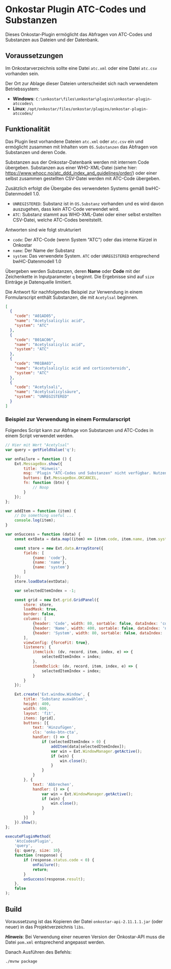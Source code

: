 # Onkostar Plugin ATC-Codes und Substanzen

Dieses Onkostar-Plugin ermöglicht das Abfragen von ATC-Codes und Substanzen aus Dateien und der Datenbank.

## Voraussetzungen

Im Onkostarverzeichnis sollte eine Datei `atc.xml` oder eine Datei `atc.csv` vorhanden sein.

Der Ort zur Ablage dieser Dateien unterscheidet sich nach verwendetem Betriebssystem:

* **Windows**: `C:\onkostar\files\onkostar\plugins\onkostar-plugin-atccodes\`
* **Linux**: `/opt/onkostar/files/onkostar/plugins/onkostar-plugin-atccodes/`

## Funktionalität

Das Plugin liest vorhandene Dateien `atc.xml` oder `atc.csv` ein und ermöglicht zusammen mit Inhalten
vom `OS.Substanzen` das Abfragen von Substanzen und deren Code.

Substanzen aus der Onkostar-Datenbank werden mit internem Code übergeben.
Substanzen aus einer WHO-XML-Datei (siehe hier: https://www.whocc.no/atc_ddd_index_and_guidelines/order/)
oder einer selbst zusammen gestellten CSV-Datei werden mit ATC-Code übergeben.

Zusätzlich erfolgt die Übergabe des verwendeten Systems gemäß bwHC-Datenmodell 1.0.

* `UNREGISTERED`: Substanz ist in `OS.Substanz` vorhanden und es wird davon auszugehen, dass kein ATC-Code verwendet
  wird.
* `ATC`: Substanz stammt aus WHO-XML-Datei oder einer selbst erstellten CSV-Datei, welche ATC-Codes bereitstellt.

Antworten sind wie folgt strukturiert

* `code`: Der ATC-Code (wenn System "ATC") oder das interne Kürzel in Onkostar
* `name`: Der Name der Substanz
* `system`: Das verwendete System. `ATC` oder `UNREGISTERED` entsprechend bwHC-Datenmodell 1.0

Übergeben werden Substanzen, deren **Name** oder **Code** mit der Zeichenkette in Inputparameter `q` beginnt.
Die Ergebnisse sind auf `size` Einträge je Datenquelle limitiert.

Die Antwort für nachfolgendes Beispiel zur Verwendung in einem Formularscript enthält Substanzen, die mit `Acetylsal` beginnen.

```json
[
  {
    "code": "A01AD05",
    "name": "Acetylsalicylic acid",
    "system": "ATC"
  },
  {
    "code": "B01AC06",
    "name": "Acetylsalicylic acid",
    "system": "ATC"
  },
  {
    "code": "M01BA03",
    "name": "Acetylsalicylic acid and corticosteroids",
    "system": "ATC"
  },
  {
    "code": "Acetylsali",
    "name": "Acetylsalicylsäure",
    "system": "UNREGISTERED"
  }
]
```

### Beispiel zur Verwendung in einem Formularscript

Folgendes Script kann zur Abfrage von Substanzen und ATC-Codes in einem Script verwendet werden.

```javascript
// Hier mit Wert "Acetylsal"
var query = getFieldValue('q');

var onFailure = function () {
    Ext.MessageBox.show({
        title: 'Hinweis',
        msg: 'Plugin "ATC-Codes und Substanzen" nicht verfügbar. Nutzen Sie das Freitextfeld',
        buttons: Ext.MessageBox.OKCANCEL,
        fn: function (btn) {
            // Noop
        }
    });
};

var addItem = function (item) {
    // Do something useful ...
    console.log(item);
}

var onSuccess = function (data) {
    const extData = data.map((item) => [item.code, item.name, item.system]);

    const store = new Ext.data.ArrayStore({
        fields: [
            {name: 'code'},
            {name: 'name'},
            {name: 'system'}
        ]
    });
    store.loadData(extData);

    var selectedItemIndex = -1;

    const grid = new Ext.grid.GridPanel({
        store: store,
        loadMask: true,
        border: false,
        columns: [
            {header: 'Code', width: 80, sortable: false, dataIndex: 'code'},
            {header: 'Name', width: 400, sortable: false, dataIndex: 'name'},
            {header: 'System', width: 80, sortable: false, dataIndex: 'system'},
        ],
        viewConfig: {forceFit: true},
        listeners: {
            itemclick: (dv, record, item, index, e) => {
                selectedItemIndex = index;
            },
            itemdbclick: (dv, record, item, index, e) => {
                selectedItemIndex = index;
            }
        }
    });

    Ext.create('Ext.window.Window', {
        title: 'Substanz auswählen',
        height: 400,
        width: 600,
        layout: 'fit',
        items: [grid],
        buttons: [{
            text: 'Hinzufügen',
            cls: 'onko-btn-cta',
            handler: () => {
                if (selectedItemIndex > 0) {
                    addItem(data[selectedItemIndex]);
                    var win = Ext.WindowManager.getActive();
                    if (win) {
                        win.close();
                    }
                }
            }
        }, {
            text: 'Abbrechen',
            handler: () => {
                var win = Ext.WindowManager.getActive();
                if (win) {
                    win.close();
                }
            }
        }]
    }).show();
};

executePluginMethod(
    'AtcCodesPlugin',
    'query',
    {q: query, size: 10},
    function (response) {
        if (response.status.code < 0) {
            onFailure();
            return;
        }
        onSuccess(response.result);
    },
    false
);
```

## Build

Voraussetzung ist das Kopieren der Datei `onkostar-api-2.11.1.1.jar` (oder neuer) in das Projektverzeichnis `libs`.

**_Hinweis_**: Bei Verwendung einer neueren Version der Onkostar-API muss die Datei `pom.xml` entsprechend angepasst
werden.

Danach Ausführen des Befehls:

```shell
./mvnw package
```

